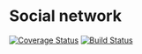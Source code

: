 # Social network

[![Coverage Status](https://coveralls.io/repos/github/anyulled/social-network/badge.svg?branch=master)](https://coveralls.io/github/anyulled/social-network?branch=master)
[![Build Status](https://travis-ci.org/anyulled/social-network.svg?branch=master)](https://travis-ci.org/anyulled/social-network)